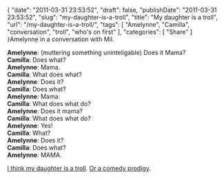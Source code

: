 {
    "date": "2011-03-31 23:53:52",
    "draft": false,
    "publishDate": "2011-03-31 23:53:52",
    "slug": "my-daughter-is-a-troll",
    "title": "My daughter is a troll",
    "url": "\/my-daughter-is-a-troll\/",
    "tags": [
        "Amelynne",
        "Camilla",
        "conversation",
        "troll",
        "who's on first"
    ],
    "categories": [
        "Share"
    ]
}Amelynne in a conversation with Mil.

**Amelynne**: (muttering something uninteligable) Does it Mama?\
**Camilla**: Does what?\
**Amelynne**: Mama.\
**Camilla**: What does what?\
**Amelynne**: Does it?\
**Camilla**: Does what?\
**Amelynne**: Mama.\
**Camilla**: What does what do?\
**Amelynne**: Does it mama?\
**Camilla**: What does what do?\
**Amelynne**: Yes!\
**Camilla**: What?\
**Amelynne**: Does it?\
**Camilla**: Does what?\
**Amelynne**: MAMA.

[I think my daughter is a
troll](http://shii.org/knows/I_accidentally_the_whole_thing). [Or a
comedy prodigy](http://www.youtube.com/watch?v=VW_qa6swnOM).